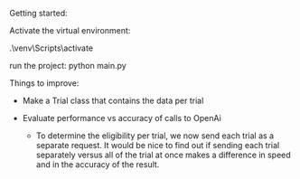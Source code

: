 Getting started:

Activate the virtual environment:

 .\venv\Scripts\activate 

run the project:
python main.py

Things to improve:

- Make a Trial class that contains the data per trial

- Evaluate performance vs accuracy of calls to OpenAi
    - To determine the eligibility per trial, we now send each trial as a separate request. It would be nice to find out if sending each trial separately versus all of the trial at once makes a difference in speed and in the accuracy of the result.